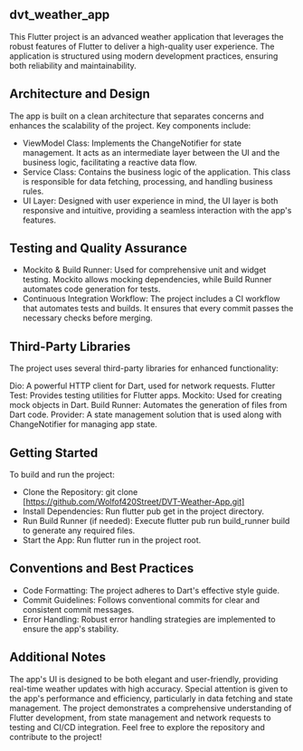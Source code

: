 ## dvt_weather_app
This Flutter project is an advanced weather application that leverages the robust features of Flutter to deliver a high-quality user experience. The application is structured using modern development practices, ensuring both reliability and maintainability.

## Architecture and Design
The app is built on a clean architecture that separates concerns and enhances the scalability of the project. Key components include:

- ViewModel Class: Implements the ChangeNotifier for state management. It acts as an intermediate layer between the UI and the business logic, facilitating a reactive data flow.
- Service Class: Contains the business logic of the application. This class is responsible for data fetching, processing, and handling business rules.
- UI Layer: Designed with user experience in mind, the UI layer is both responsive and intuitive, providing a seamless interaction with the app's features.

## Testing and Quality Assurance
- Mockito & Build Runner: Used for comprehensive unit and widget testing. Mockito allows mocking dependencies, while Build Runner automates code generation for tests.
- Continuous Integration Workflow: The project includes a CI workflow that automates tests and builds. It ensures that every commit passes the necessary checks before merging.

## Third-Party Libraries
The project uses several third-party libraries for enhanced functionality:

Dio: A powerful HTTP client for Dart, used for network requests.
Flutter Test: Provides testing utilities for Flutter apps.
Mockito: Used for creating mock objects in Dart.
Build Runner: Automates the generation of files from Dart code.
Provider: A state management solution that is used along with ChangeNotifier for managing app state.

## Getting Started
To build and run the project:

- Clone the Repository: git clone [https://github.com/Wolfof420Street/DVT-Weather-App.git]
- Install Dependencies: Run flutter pub get in the project directory.
- Run Build Runner (if needed): Execute flutter pub run build_runner build to generate any required files.
- Start the App: Run flutter run in the project root.

## Conventions and Best Practices
- Code Formatting: The project adheres to Dart's effective style guide.
- Commit Guidelines: Follows conventional commits for clear and consistent commit messages.
- Error Handling: Robust error handling strategies are implemented to ensure the app's stability.


## Additional Notes
The app's UI is designed to be both elegant and user-friendly, providing real-time weather updates with high accuracy.
Special attention is given to the app's performance and efficiency, particularly in data fetching and state management.
The project demonstrates a comprehensive understanding of Flutter development, from state management and network requests to testing and CI/CD integration.
Feel free to explore the repository and contribute to the project!
